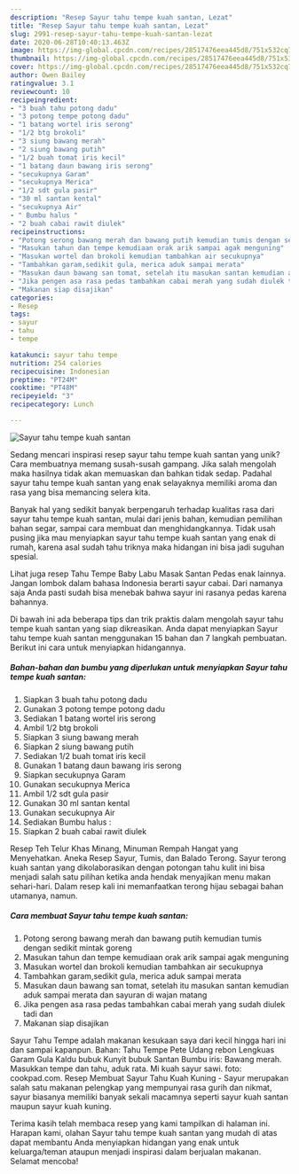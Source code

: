 ```yaml
---
description: "Resep Sayur tahu tempe kuah santan, Lezat"
title: "Resep Sayur tahu tempe kuah santan, Lezat"
slug: 2991-resep-sayur-tahu-tempe-kuah-santan-lezat
date: 2020-06-28T10:40:13.463Z
image: https://img-global.cpcdn.com/recipes/28517476eea445d8/751x532cq70/sayur-tahu-tempe-kuah-santan-foto-resep-utama.jpg
thumbnail: https://img-global.cpcdn.com/recipes/28517476eea445d8/751x532cq70/sayur-tahu-tempe-kuah-santan-foto-resep-utama.jpg
cover: https://img-global.cpcdn.com/recipes/28517476eea445d8/751x532cq70/sayur-tahu-tempe-kuah-santan-foto-resep-utama.jpg
author: Owen Bailey
ratingvalue: 3.1
reviewcount: 10
recipeingredient:
- "3 buah tahu potong dadu"
- "3 potong tempe potong dadu"
- "1 batang wortel iris serong"
- "1/2 btg brokoli"
- "3 siung bawang merah"
- "2 siung bawang putih"
- "1/2 buah tomat iris kecil"
- "1 batang daun bawang iris serong"
- "secukupnya Garam"
- "secukupnya Merica"
- "1/2 sdt gula pasir"
- "30 ml santan kental"
- "secukupnya Air"
- " Bumbu halus "
- "2 buah cabai rawit diulek"
recipeinstructions:
- "Potong serong bawang merah dan bawang putih kemudian tumis dengan sedikit mintak goreng"
- "Masukan tahun dan tempe kemudiaan orak arik sampai agak menguning"
- "Masukan wortel dan brokoli kemudian tambahkan air secukupnya"
- "Tambahkan garam,sedikit gula, merica aduk sampai merata"
- "Masukan daun bawang san tomat, setelah itu masukan santan kemudian aduk sampai merata dan sayuran di wajan matang"
- "Jika pengen asa rasa pedas tambahkan cabai merah yang sudah diulek tadi dan"
- "Makanan siap disajikan"
categories:
- Resep
tags:
- sayur
- tahu
- tempe

katakunci: sayur tahu tempe 
nutrition: 254 calories
recipecuisine: Indonesian
preptime: "PT24M"
cooktime: "PT48M"
recipeyield: "3"
recipecategory: Lunch

---
```



![Sayur tahu tempe kuah santan](https://img-global.cpcdn.com/recipes/28517476eea445d8/751x532cq70/sayur-tahu-tempe-kuah-santan-foto-resep-utama.jpg)

Sedang mencari inspirasi resep sayur tahu tempe kuah santan yang unik? Cara membuatnya memang susah-susah gampang. Jika salah mengolah maka hasilnya tidak akan memuaskan dan bahkan tidak sedap. Padahal sayur tahu tempe kuah santan yang enak selayaknya memiliki aroma dan rasa yang bisa memancing selera kita.

Banyak hal yang sedikit banyak berpengaruh terhadap kualitas rasa dari sayur tahu tempe kuah santan, mulai dari jenis bahan, kemudian pemilihan bahan segar, sampai cara membuat dan menghidangkannya. Tidak usah pusing jika mau menyiapkan sayur tahu tempe kuah santan yang enak di rumah, karena asal sudah tahu triknya maka hidangan ini bisa jadi suguhan spesial.

Lihat juga resep Tahu Tempe Baby Labu Masak Santan Pedas enak lainnya. Jangan lombok dalam bahasa Indonesia berarti sayur cabai. Dari namanya saja Anda pasti sudah bisa menebak bahwa sayur ini rasanya pedas karena bahannya.


Di bawah ini ada beberapa tips dan trik praktis dalam mengolah sayur tahu tempe kuah santan yang siap dikreasikan. Anda dapat menyiapkan Sayur tahu tempe kuah santan menggunakan 15 bahan dan 7 langkah pembuatan. Berikut ini cara untuk menyiapkan hidangannya.

<!--inarticleads1-->

##### Bahan-bahan dan bumbu yang diperlukan untuk menyiapkan Sayur tahu tempe kuah santan:

1. Siapkan 3 buah tahu potong dadu
1. Gunakan 3 potong tempe potong dadu
1. Sediakan 1 batang wortel iris serong
1. Ambil 1/2 btg brokoli
1. Siapkan 3 siung bawang merah
1. Siapkan 2 siung bawang putih
1. Sediakan 1/2 buah tomat iris kecil
1. Gunakan 1 batang daun bawang iris serong
1. Siapkan secukupnya Garam
1. Gunakan secukupnya Merica
1. Ambil 1/2 sdt gula pasir
1. Gunakan 30 ml santan kental
1. Gunakan secukupnya Air
1. Sediakan  Bumbu halus :
1. Siapkan 2 buah cabai rawit diulek


Resep Teh Telur Khas Minang, Minuman Rempah Hangat yang Menyehatkan. Aneka Resep Sayur, Tumis, dan Balado Terong. Sayur terong kuah santan yang dikolaborasikan dengan potongan tahu kulit ini bisa menjadi salah satu pilihan ketika anda hendak menyajikan menu makan sehari-hari. Dalam resep kali ini memanfaatkan terong hijau sebagai bahan utamanya, namun. 

<!--inarticleads2-->

##### Cara membuat Sayur tahu tempe kuah santan:

1. Potong serong bawang merah dan bawang putih kemudian tumis dengan sedikit mintak goreng
1. Masukan tahun dan tempe kemudiaan orak arik sampai agak menguning
1. Masukan wortel dan brokoli kemudian tambahkan air secukupnya
1. Tambahkan garam,sedikit gula, merica aduk sampai merata
1. Masukan daun bawang san tomat, setelah itu masukan santan kemudian aduk sampai merata dan sayuran di wajan matang
1. Jika pengen asa rasa pedas tambahkan cabai merah yang sudah diulek tadi dan
1. Makanan siap disajikan


Sayur Tahu Tempe adalah makanan kesukaan saya dari kecil hingga hari ini dan sampai kapanpun. Bahan: Tahu Tempe Pete Udang rebon Lengkuas Garam Gula Kaldu bubuk Kunyit bubuk Santan Bumbu iris: Bawang merah. Masukkan tempe dan tahu, aduk rata. Mi kuah sayur sawi. foto: cookpad.com. Resep Membuat Sayur Tahu Kuah Kuning - Sayur merupakan salah satu makanan pelengkap yang mempunyai rasa gurih dan nikmat, sayur biasanya memiliki banyak sekali macamnya seperti sayur kuah santan maupun sayur kuah kuning. 

Terima kasih telah membaca resep yang kami tampilkan di halaman ini. Harapan kami, olahan Sayur tahu tempe kuah santan yang mudah di atas dapat membantu Anda menyiapkan hidangan yang enak untuk keluarga/teman ataupun menjadi inspirasi dalam berjualan makanan. Selamat mencoba!
